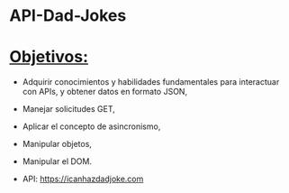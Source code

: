 # API-Dad-Jokes

# <ins>Objetivos:</ins>

  - Adquirir conocimientos y habilidades fundamentales para interactuar con APIs, y obtener datos en formato JSON,
  - Manejar solicitudes GET,
  - Aplicar el concepto de asincronismo,
  - Manipular objetos,
  - Manipular el DOM.
   
- API: https://icanhazdadjoke.com
   
